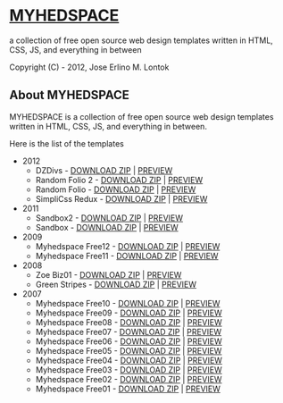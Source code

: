 [MYHEDSPACE](http://www.myhedspace.com) 
============================================================================
a collection of free open source web design templates written in HTML, CSS, JS, and everything in between

Copyright (C) - 2012, Jose Erlino M. Lontok

About MYHEDSPACE
-------------------------------------------------------------------------------

MYHEDSPACE is a collection of free open source web design templates written in 
HTML, CSS, JS, and everything in between.

Here is the list of the templates

- 2012
	- DZDivs - [DOWNLOAD ZIP](https://github.com/downloads/jelontok/myhedspace/dzdivs.zip) | [PREVIEW](http://jelontok.github.com/myhedspace/2012/dzdivs/)
    - Random Folio 2 - [DOWNLOAD ZIP](https://github.com/downloads/jelontok/myhedspace/random-folio-2.zip) | [PREVIEW](http://jelontok.github.com/myhedspace/2012/random-folio-2/)
    - Random Folio - [DOWNLOAD ZIP](https://github.com/downloads/jelontok/myhedspace/random-folio.zip) | [PREVIEW](http://jelontok.github.com/myhedspace/2012/random-folio/)
    - SimpliCss Redux - [DOWNLOAD ZIP](https://github.com/downloads/jelontok/myhedspace/simplicss-redux.zip) | [PREVIEW](http://jelontok.github.com/myhedspace/2012/simplicss-redux/)
- 2011
    - Sandbox2 - [DOWNLOAD ZIP](https://github.com/downloads/jelontok/myhedspace/sandbox2.zip) | [PREVIEW](http://jelontok.github.com/myhedspace/2011/sandbox2/)
    - Sandbox - [DOWNLOAD ZIP](https://github.com/downloads/jelontok/myhedspace/sandbox.zip) | [PREVIEW](http://jelontok.github.com/myhedspace/2011/sandbox/)
- 2009
    - Myhedspace Free12 - [DOWNLOAD ZIP](https://github.com/downloads/jelontok/myhedspace/myhedspace_free12.zip) | [PREVIEW](http://jelontok.github.com/myhedspace/2009/myhedspace_free12/)
    - Myhedspace Free11 - [DOWNLOAD ZIP](https://github.com/downloads/jelontok/myhedspace/myhedspace_free11.zip) | [PREVIEW](http://jelontok.github.com/myhedspace/2012/myhedspace_free11/)
- 2008
    - Zoe Biz01 - [DOWNLOAD ZIP](https://github.com/downloads/jelontok/myhedspace/zoe_biz01.zip) | [PREVIEW](http://jelontok.github.com/myhedspace/2012/dzdivs/)
    - Green Stripes - [DOWNLOAD ZIP](https://github.com/downloads/jelontok/myhedspace/myhedspace_free01.zip) | [PREVIEW](http://jelontok.github.com/myhedspace/2012/dzdivs/)
- 2007
    - Myhedspace Free10 - [DOWNLOAD ZIP](https://github.com/downloads/jelontok/myhedspace/myhedspace_free10.zip) | [PREVIEW](http://jelontok.github.com/myhedspace/2007/myhedspace_free10/)
    - Myhedspace Free09 - [DOWNLOAD ZIP](https://github.com/downloads/jelontok/myhedspace/myhedspace_free09.zip) | [PREVIEW](http://jelontok.github.com/myhedspace/2007/myhedspace_free09/)
    - Myhedspace Free08 - [DOWNLOAD ZIP](https://github.com/downloads/jelontok/myhedspace/myhedspace_free08.zip) | [PREVIEW](http://jelontok.github.com/myhedspace/2007/myhedspace_free08/)
    - Myhedspace Free07 - [DOWNLOAD ZIP](https://github.com/downloads/jelontok/myhedspace/myhedspace_free07.zip) | [PREVIEW](http://jelontok.github.com/myhedspace/2007/myhedspace_free07/)
    - Myhedspace Free06 - [DOWNLOAD ZIP](https://github.com/downloads/jelontok/myhedspace/myhedspace_free06.zip) | [PREVIEW](http://jelontok.github.com/myhedspace/2007/myhedspace_free06/)
    - Myhedspace Free05 - [DOWNLOAD ZIP](https://github.com/downloads/jelontok/myhedspace/myhedspace_free05.zip) | [PREVIEW](http://jelontok.github.com/myhedspace/2007/myhedspace_free05/)
    - Myhedspace Free04 - [DOWNLOAD ZIP](https://github.com/downloads/jelontok/myhedspace/myhedspace_free04.zip) | [PREVIEW](http://jelontok.github.com/myhedspace/2007/myhedspace_free04/)
    - Myhedspace Free03 - [DOWNLOAD ZIP](https://github.com/downloads/jelontok/myhedspace/myhedspace_free03.zip) | [PREVIEW](http://jelontok.github.com/myhedspace/2007/myhedspace_free03/)
    - Myhedspace Free02 - [DOWNLOAD ZIP](https://github.com/downloads/jelontok/myhedspace/myhedspace_free02.zip) | [PREVIEW](http://jelontok.github.com/myhedspace/2007/myhedspace_free02/)
    - Myhedspace Free01 - [DOWNLOAD ZIP](https://github.com/downloads/jelontok/myhedspace/myhedspace_free01.zip) | [PREVIEW](http://jelontok.github.com/myhedspace/2007/myhedspace_free01/)

